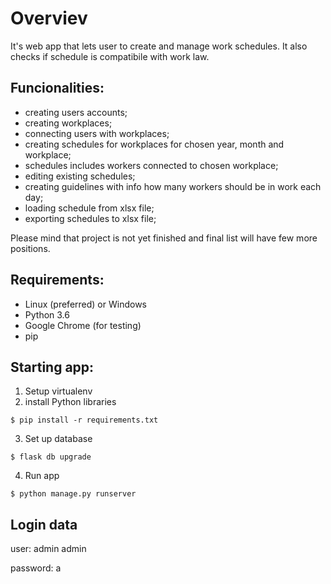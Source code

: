 # Overviev
It's web app that lets user to create and manage work schedules. It also checks if schedule is compatibile with work law.

## Funcionalities:
- creating users accounts;
- creating workplaces;
- connecting users with workplaces;
- creating schedules for workplaces for chosen year, month and workplace;
- schedules includes workers connected to chosen workplace;
- editing existing schedules;
- creating guidelines with info how many workers should be in work each day;
- loading schedule from xlsx file;
- exporting schedules to xlsx file;

Please mind that project is not yet finished and final list will have few more positions.

## Requirements:
- Linux (preferred) or Windows
- Python 3.6
- Google Chrome (for testing)
- pip

## Starting app:
1. Setup virtualenv
2. install Python libraries
```
$ pip install -r requirements.txt
```
3. Set up database
```
$ flask db upgrade
```
4. Run app
```
$ python manage.py runserver
```

## Login data
user: admin admin

password: a
